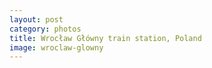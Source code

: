 ```yaml
---
layout: post
category: photos
title: Wrocław Główny train station, Poland
image: wroclaw-glowny
---
```

